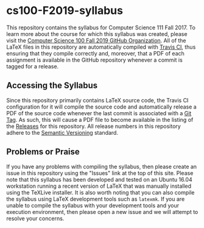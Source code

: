# cs100-F2019-syllabus

This repository contains the syllabus for Computer Science 111 Fall 2017. To
learn more about the course for which this syllabus was created, please visit
the [Computer Science 100 Fall 2019 GitHub
Organization](https://github.com/Allegheny-Computer-Science-100-F2019). All of
the LaTeX files in this repository are automatically compiled with [Travis
CI](https://travis-ci.org/), thus ensuring that they compile correctly and,
moreover, that a PDF of each assignment is available in the GitHub repository
whenever a commit is tagged for a release.

## Accessing the Syllabus

Since this repository primarily contains LaTeX source code, the Travis CI
configuration for it will compile the source code and automatically release a
PDF of the source code whenever the last commit is associated with a [Git
Tag](https://git-scm.com/book/en/v2/Git-Basics-Tagging). As such, this will
cause a PDF file to become available in the listing of the
[Releases](https://github.com/Allegheny-Computer-Science-100-F2019/cs100-F2019-syllabus/releases)
for this repository. All release numbers in this repository adhere to the
[Semantic Versioning](http://semver.org/) standard.

## Problems or Praise

If you have any problems with compiling the syllabus, then please create an
issue in this repository using the "Issues" link at the top of this site. Please
note that this syllabus has been developed and tested on an Ubuntu 16.04
workstation running a recent version of LaTeX that was manually installed using
the TeXLive installer. It is also worth noting that you can also compile the
syllabus using LaTeX development tools such as `latexmk`. If you are unable to
compile the syllabus with your development tools and your execution environment,
then please open a new issue and we will attempt to resolve your concerns.
